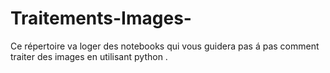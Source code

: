 # Traitements-Images-

Ce répertoire va loger des notebooks qui vous guidera pas á pas comment traiter des images en utilisant python . 
